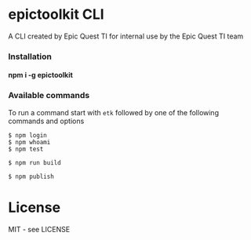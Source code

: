 # epictoolkit CLI

A CLI created by Epic Quest TI for internal use by the Epic Quest TI team

### Installation

#### npm i -g epictoolkit

### Available commands

To run a command start with <code>etk</code> followed by one of the following commands and options

```shell
$ npm login
$ npm whoami
$ npm test

$ npm run build

$ npm publish
```

# License

MIT - see LICENSE
